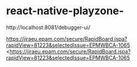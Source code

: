 # react-native-playzone-


http://localhost:8081/debugger-ui/

https://jiraeu.epam.com/secure/RapidBoard.jspa?rapidView=81223&selectedIssue=EPMWBCA-1065 <https://jiraeu.epam.com/secure/RapidBoard.jspa?rapidView=81223&selectedIssue=EPMWBCA-1065